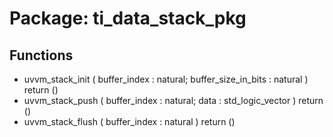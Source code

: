 # Package: ti_data_stack_pkg
## Functions
- uvvm_stack_init <font id="function_arguments">(    buffer_index          : natural;
    buffer_size_in_bits   : natural
  )</font> <font id="function_return">return ()</font>
- uvvm_stack_push <font id="function_arguments">(    buffer_index          : natural;
    data                  : std_logic_vector
  )</font> <font id="function_return">return ()</font>
- uvvm_stack_flush <font id="function_arguments">(    buffer_index          : natural
  )</font> <font id="function_return">return ()</font>
